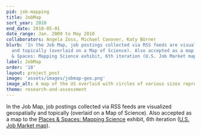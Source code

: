```yaml
---
pid: job-mapping
title: JobMap
sort_year: 2010
end_date: 2010-05-01
date_range: Jan. 2009 to May 2010
collaborators: Angela Zoss, Michael Conover, Katy Börner
blurb: 'In the Job Map, job postings collected via RSS feeds are visualized geospatially
  and topically (overlaid on a Map of Science). Also accepted as a map to the Places
  & Spaces: Mapping Science exhibit, 6th iteration (U.S. Job Market map).'
label: JobMap
order: '18'
layout: project_post
image: 'assets/images/jobmap-geo.png'
image_alt: A map of the US overlaid with circles of various sizes representing number of job postings.
theme: research-and-assessment
---
```

In the Job Map, job postings collected via RSS feeds are visualized geospatially
and topically (overlaid on a Map of Science). Also accepted as a map to the [Places
& Spaces: Mapping Science](http://scimaps.org/) exhibit, 6th iteration ([U.S. Job Market map](https://scimaps.org/map/6/10)).